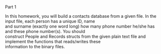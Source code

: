 Part 1

In	this	homework,	you	will	build	a	contacts	database	from	a	given	file.	In	the	input	file,	each	person	has	a	unique	ID,	name	
and	surname	(exactly	one	word	long)	how	many	phone	number	he/she	has	and	these	phone	number(s).	You	should	
construct	People	and	Records	structs	from	the	given	plain	text	file	and	implement	the	functions	that	reads/writes	these	
information	to	the	binary	files.		

